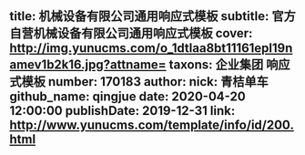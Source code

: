 title: 机械设备有限公司通用响应式模板
subtitle: 官方自营机械设备有限公司通用响应式模板
cover: http://img.yunucms.com/o_1dtlaa8bt11161epl19namev1b2k16.jpg?attname=
taxons: 企业集团 响应式模板
number: 170183
author:
  nick: 青桔单车
  github_name: qingjue
date: 2020-04-20 12:00:00
publishDate: 2019-12-31
link: http://www.yunucms.com/template/info/id/200.html
---